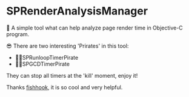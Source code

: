 # SPRenderAnalysisManager
🚀 A simple tool what can help analyze page render time in Objective-C program.

😎 There are two interesting 'Prirates' in this tool:
* 🏴‍☠️SPRunloopTimerPirate
* 🏴‍☠️SPGCDTimerPirate

They can stop all timers at the 'kill' moment, enjoy it!

Thanks [fishhook](https://github.com/facebook/fishhook), it is so cool and very helpful.
